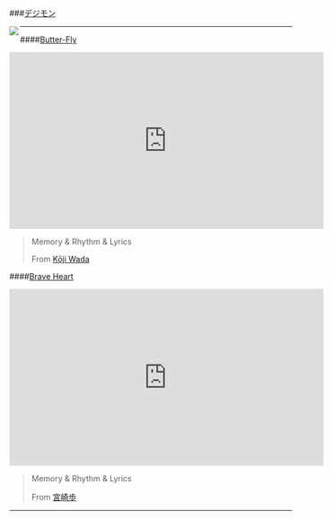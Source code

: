 ###[デジモン](https://zh.wikipedia.org/wiki/数码宝贝大冒险：)

<img align="left" width="" height="" src="https://upload.wikimedia.org/wikipedia/zh/thumb/0/0f/Digimon_Adventure_%282020%29_Logo.png/220px-Digimon_Adventure_%282020%29_Logo.png">

---

####[Butter-Fly](https://music.163.com/song?id=37240486&userid=1507938507)

<iframe width="560" height="315" src="https://www.youtube.com/embed/oBwRLnm67oc" frameborder="0" allow="accelerometer; autoplay; encrypted-media; gyroscope; picture-in-picture" allowfullscreen></iframe>



> Memory & Rhythm & Lyrics
>
> From [Kōji Wada](https://en.wikipedia.org/wiki/Kōji_Wada)



####[Brave Heart](https://music.163.com/song?id=29816860&userid=1507938507)

<iframe width="560" height="315" src="https://www.youtube.com/embed/ApTvUgXn91g" frameborder="0" allow="accelerometer; autoplay; encrypted-media; gyroscope; picture-in-picture" allowfullscreen></iframe>



>Memory & Rhythm & Lyrics
>
>From [宮崎歩](https://ja.wikipedia.org/wiki/宮崎歩)





---